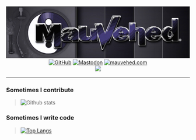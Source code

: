 <p align="center">
	<a href="https://mauvehed.com"><img src="images/mauvehed_transparent.png"></a>
	<br>
	<a href="https://github.com/mauvehed"><img src="https://img.shields.io/github/followers/mauvehed.svg?label=GitHub&style=social" alt="GitHub"></a>
	<a href="https://defcon.social/@mauvehed"><img src="https://img.shields.io/mastodon/follow/109350539749527099?domain=https%3A%2F%2Fdefcon.social&style=social" alt="Mastodon"></a>
	<a href="https://mauvehed.com"><img src="https://img.shields.io/website?down_color=red&style=social&up_color=purple&url=https%3A%2F%2Fmauvehed.com" alt="mauvehed.com"></a>
	<br>
	<a href="https://libraries.io/github/mauvehed"><img src="https://img.shields.io/badge/libraries.io-mauvehed-purple?style=plastic&color=purple"></a>
</p>

---

### Sometimes I contribute
> ![Github stats](https://github-readme-stats.vercel.app/api?username=mauvehed&show_icons=true&theme=material-palenight)

### Sometimes I write code
> [![Top Langs](https://github-readme-stats.vercel.app/api/top-langs/?username=mauvehed&theme=material-palenight&layout=compact)](https://github.com/anuraghazra/github-readme-stats)

